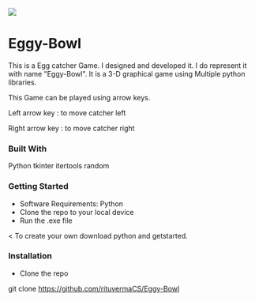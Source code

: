 ![](assets/party.gif)
# Eggy-Bowl
This is a Egg catcher Game. I designed and developed it. I do represent it with name "Eggy-Bowl". It is a 3-D graphical game using Multiple python libraries.

This Game can be played using arrow keys.

Left arrow key : to move catcher left

Right arrow key : to move catcher right

### Built With
  Python
  tkinter
  itertools
  random

### Getting Started
- Software Requirements: Python
- Clone the repo to your local device
- Run the .exe file

< To create your own download python and getstarted.

### Installation
- Clone the repo

git clone https://github.com/rituvermaCS/Eggy-Bowl
